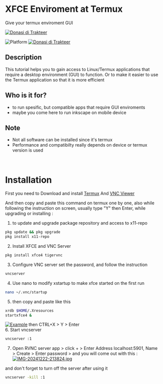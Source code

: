 # XFCE Enviroment at Termux
Give your termux enviroment GUI

[![Donasi di Trakteer](https://img.shields.io/badge/contact-green?style=flat)](085735101561)

![Platform](https://img.shields.io/badge/Platform-Termux-blue?style=flat)
[![Donasi di Trakteer](https://img.shields.io/badge/$-Donate-red?style=flat)](https://trakteer.id/novan245)

## Description
This tutorial helps you to gain access to Linux/Termux applications that require a desktop environment (GUI) to function.
Or to make it easier to use the Termux application so that it is more efficient

## Who is it for?
* to run spesific, but compatible apps that require GUI enviroments
* maybe you come here to run inkscape on mobile device

## Note
* Not all software can be installed since it's termux
* Performance and compatibilty really depends on device or termux version is used
<br>

# Installation

<p>First you need to Download and install <a href="https://play.google.com/store/apps/details?id=com.termux">Termux</a> And <a href="https://play.google.com/store/apps/details?id=com.realvnc.viewer.android">VNC Viewer</a> </p>

And then copy and paste this command on termux one by one, also while following the instruction on screen, usually type "Y" then Enter, while upgrading or installing  :
<br>
1. to update and upgrade package repository
   and access to x11-repo
```bash
pkg update && pkg upgrade
pkg install x11-repo
```

2. Install XFCE and VNC Server
```bash
pkg install xfce4 tigervnc
```
3. Configure VNC server
set the password, and follow the instruction
```bash
vncserver
```
4. Use nano to modify xstartup to make xfce started on the first run
```bash
nano ~/.vnc/startup
```
5. then copy and paste like this
```bash
xrdb $HOME/.Xresources
startxfce4 &
```
[![Example](https://i.postimg.cc/BnK1YWF0/IMG-20241222-194444.jpg)](https://postimg.cc/nXnzrPTR)
then CTRL+X > Y > Enter
<br>
6. Start vncserver
```bash
vncserver :1
```

7. Open RVNC server app > click + > Enter Address  localhost:5901, Name > Create > Enter password > and you will come out with this :
[![IMG-20241222-213824.jpg](https://i.postimg.cc/h4pf44ns/IMG-20241222-213824.jpg)](https://postimg.cc/kDRnfmBR)


and don't forget to turn off the server after using it
```bash
vncserver -kill :1
```
